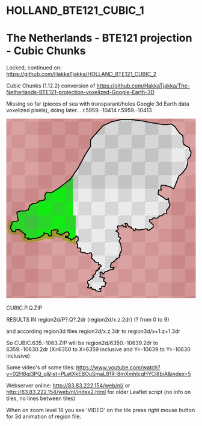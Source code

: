 # HOLLAND_BTE121_CUBIC_1

# The Netherlands - BTE121 projection - Cubic Chunks

Locked, continued on: https://github.com/HakkaTjakka/HOLLAND_BTE121_CUBIC_2

Cubic Chunks (1.12.2) conversion of https://github.com/HakkaTjakka/The-Netherlands-BTE121-projection-voxelized-Google-Earth-3D

Missing so far (pieces of sea with transparant/holes Google 3d Earth data voxelized pixels), doing later...
r.5959.-10414
r.5959.-10413

![clipboard_small](https://github.com/HakkaTjakka/HOLLAND_BTE121_CUBIC_1/blob/main/WORLD/region.png)

CUBIC.P.Q.ZIP

RESULTS IN region2d/P?.Q?.2dr (region2d/x.z.2dr) (? from 0 to 9)

and according region3d files region3d/x.z.3dr to region3d/x+1.z+1.3dr

So CUBIC.635.-1063.ZIP will be region2d/6350.-10639.2dr to 6359.-10630.2dr (X=6350 to X=6359 inclusive and Y=-10639 to Y=-10630 inclusive)

Some video's of some tiles: https://www.youtube.com/watch?v=02H8qi3PQ_g&list=PLetXkEBOuSmaL81R-8mXmhIcgHYCi8biA&index=5

Webserver online: http://83.83.222.154/web/nl/ or http://83.83.222.154/web/nl/index2.html for older Leaflet script (no info on tiles, no lines between tiles)

When on zoom level 18 you see 'VIDEO' on the tile press right mouse button for 3d animation of region file.
